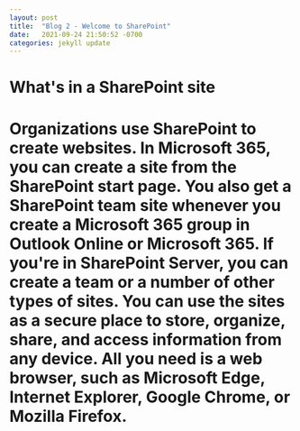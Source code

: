 ```yaml
---
layout: post
title:  "Blog 2 - Welcome to SharePoint"
date:   2021-09-24 21:50:52 -0700
categories: jekyll update
---
```


<h1> What's in a SharePoint site <h1>

Organizations use SharePoint to create websites. In Microsoft 365, you can create a site from the SharePoint start page. You also get a SharePoint team site whenever you create a Microsoft 365 group in Outlook Online or Microsoft 365. If you're in SharePoint Server, you can create a team or a number of other types of sites. You can use the sites as a secure place to store, organize, share, and access information from any device. All you need is a web browser, such as Microsoft Edge, Internet Explorer, Google Chrome, or Mozilla Firefox.